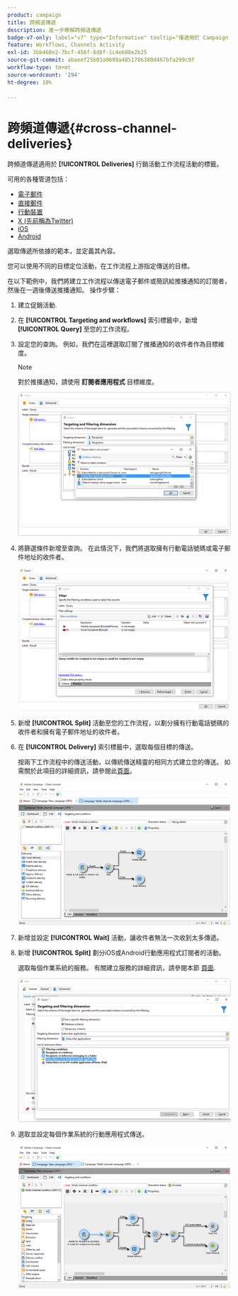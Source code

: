 ```yaml
---
product: campaign
title: 跨頻道傳遞
description: 進一步瞭解跨頻道傳遞
badge-v7-only: label="v7" type="Informative" tooltip="僅適用於 Campaign Classic v7"
feature: Workflows, Channels Activity
exl-id: 3bb468e2-7bcf-456f-8d8f-1c4e608e2b25
source-git-commit: abaeef25b03a9699a4851786380d467bfa299c9f
workflow-type: tm+mt
source-wordcount: '294'
ht-degree: 10%

---
```


# 跨頻道傳遞{#cross-channel-deliveries}



跨頻道傳遞適用於 **[!UICONTROL Deliveries]** 行銷活動工作流程活動的標籤。

可用的各種管道包括：

* [電子郵件](../../delivery/using/about-email-channel.md)
* [直接郵件](../../delivery/using/about-direct-mail-channel.md)
* [行動裝置](../../delivery/using/sms-channel.md)
* [X (先前稱為Twitter)](../../social/using/about-social-marketing.md)
* [iOS](../../delivery/using/create-notifications-ios.md)
* [Android](../../delivery/using/create-notifications-android.md)

選取傳遞所依據的範本，並定義其內容。

您可以使用不同的目標定位活動，在工作流程上游指定傳送的目標。

在以下範例中，我們將建立工作流程以傳送電子郵件或簡訊給推播通知的訂閱者，然後在一週後傳送推播通知。 操作步驟：

1. 建立促銷活動.
1. 在 **[!UICONTROL Targeting and workflows]** 索引標籤中，新增 **[!UICONTROL Query]** 至您的工作流程。
1. 設定您的查詢。 例如，我們在這裡選取訂閱了推播通知的收件者作為目標維度。

   >[!NOTE]
   >
   >對於推播通知，請使用 **訂閱者應用程式** 目標維度。

   ![](assets/cross_channel_delivery_1.png)

1. 將篩選條件新增至查詢。 在此情況下，我們將選取擁有行動電話號碼或電子郵件地址的收件者。

   ![](assets/cross_channel_delivery_2.png)

1. 新增 **[!UICONTROL Split]** 活動至您的工作流程，以劃分擁有行動電話號碼的收件者和擁有電子郵件地址的收件者。
1. 在 **[!UICONTROL Delivery]** 索引標籤中，選取每個目標的傳送。

   按兩下工作流程中的傳送活動，以傳統傳送精靈的相同方式建立您的傳送。 如需關於此項目的詳細資訊，請參閱此[頁面](../../delivery/using/about-email-channel.md)。

   ![](assets/cross_channel_delivery_3.png)

1. 新增並設定 **[!UICONTROL Wait]** 活動，讓收件者無法一次收到太多傳遞。
1. 新增 **[!UICONTROL Split]** 劃分iOS或Android行動應用程式訂閱者的活動。

   選取每個作業系統的服務。 有關建立服務的詳細資訊，請參閱本節 [頁面](../../delivery/using/configuring-the-mobile-application.md).

   ![](assets/cross_channel_delivery_4.png)

1. 選取並設定每個作業系統的行動應用程式傳送。

   ![](assets/cross_channel_delivery_5.png)
